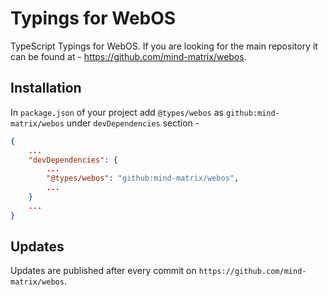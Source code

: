 # Typings for WebOS

TypeScript Typings for WebOS. If you are looking for the main repository it can be found at - https://github.com/mind-matrix/webos.

## Installation

In `package.json` of your project add `@types/webos` as `github:mind-matrix/webos` under `devDependencies` section -

```json
{
    ...
    "devDependencies": {
        ...
        "@types/webos": "github:mind-matrix/webos",
        ...
    }
    ...
}
```

## Updates

Updates are published after every commit on `https://github.com/mind-matrix/webos`.